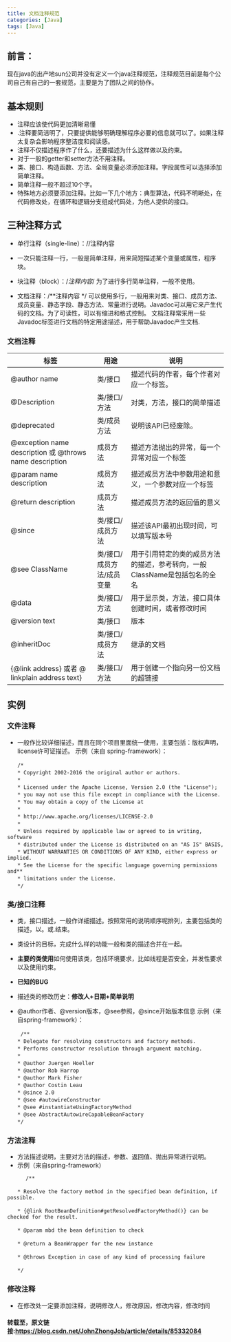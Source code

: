 ```yaml
---
title: 文档注释规范
categories: [Java]
tags: [Java]
---
```

## 前言：
现在java的出产地sun公司并没有定义一个java注释规范，注释规范目前是每个公司自己有自己的一套规范，主要是为了团队之间的协作。

## 基本规则

- 注释应该使代码更加清晰易懂
- .注释要简洁明了，只要提供能够明确理解程序必要的信息就可以了。如果注释太复杂会影响程序整洁度和阅读感。
- 注释不仅描述程序作了什么，还要描述为什么这样做以及约束。
- 对于一般的getter和setter方法不用注释。
- 类、接口、构造函数、方法、全局变量必须添加注释。字段属性可以选择添加简单注释。
- 简单注释一般不超过10个字。
- 特殊地方必须要添加注释。比如一下几个地方：典型算法，代码不明晰处，在代码修改处，在循环和逻辑分支组成代码处，为他人提供的接口。

## 三种注释方式

- 单行注释（single-line）：//注释内容
  
- 一次只能注释一行，一般是简单注释，用来简短描述某个变量或属性，程序块。
  
- 块注释（block）：/*注释内容*/
为了进行多行简单注释，一般不使用。
- 文档注释：/**注释内容 */
	可以使用多行，一般用来对类、接口、成员方法、成员变量、静态字段、静态方法、常量进行说明。Javadoc可以用它来产生代码的文档。为了可读性，可以有缩进和格式控制。
	文档注释常采用一些Javadoc标签进行文档的特定用途描述，用于帮助Javadoc产生文档.

### 文档注释

| 标签                                                    | 用途                      | 说明                                                         |
| ------------------------------------------------------- | ------------------------- | ------------------------------------------------------------ |
| @author name                                            | 类/接口                   | 描述代码的作者，每个作者对应一个标签。                       |
| @Description                                            | 类/接口/方法              | 对类，方法，接口的简单描述                                   |
| @deprecated                                             | 类/成员方法               | 说明该API已经废除。                                          |
| @exception name description 或 @throws name description | 成员方法                  | 描述方法抛出的异常，每一个异常对应一个标签                   |
| @param name description                                 | 成员方法                  | 描述成员方法中参数用途和意义，一个参数对应一个标签           |
| @return description                                     | 成员方法                  | 描述成员方法的返回值的意义                                   |
| @since                                                  | 类/接口/成员方法          | 描述该API最初出现时间，可以填写版本号                        |
| @see ClassName                                          | 类/接口/成员方法/成员变量 | 用于引用特定的类的成员方法的描述，参考转向，一般ClassName是包括包名的全名 |
| @data                                                   | 类/接口/方法              | 用于显示类，方法，接口具体创建时间，或者修改时间             |
| @version text                                           | 类/接口                   | 版本                                                         |
| @inheritDoc                                             | 类/接口/成员方法          | 继承的文档                                                   |
| {@link address} 或者 @ linkplain address text}          | 类/接口/方法              | 用于创建一个指向另一份文档的超链接                           |



## 实例

### 文件注释

- 一般作比较详细描述，而且在同个项目里面统一使用，主要包括：版权声明，license许可证描述。
示例（来自 spring-framework）：
```
　　/*
　　* Copyright 2002-2016 the original author or authors.
　　*
　　* Licensed under the Apache License, Version 2.0 (the "License");
　　* you may not use this file except in compliance with the License.
　　* You may obtain a copy of the License at
　　*
　　* http://www.apache.org/licenses/LICENSE-2.0
　　*
　　* Unless required by applicable law or agreed to in writing, software
　　* distributed under the License is distributed on an "AS IS" BASIS,
　　* WITHOUT WARRANTIES OR CONDITIONS OF ANY KIND, either express or implied.
　　* See the License for the specific language governing permissions and**
　　* limitations under the License.
　　*/
```

### 类/接口注释
- 类，接口描述，一般作详细描述。按照常用的说明顺序呢排列，主要包括类的描述，以。或.结束。
  
- 类设计的目标，完成什么样的功能一般和类的描述合并在一起。
- <Strong>主要的类使用</Strong>如何使用该类，包括环境要求，比如线程是否安全，并发性要求以及使用约束。 
- <Strong>已知的BUG</Strong>
- 描述类的修改历史：<Strong>修改人+日期+简单说明</Strong>
- @author作者、@version版本，@see参照，@since开始版本信息
示例（来自spring-framework）：
```
 　　/**
　　* Delegate for resolving constructors and factory methods.
　　* Performs constructor resolution through argument matching.
　　*
　　* @author Juergen Hoeller
　　* @author Rob Harrop
　　* @author Mark Fisher
　　* @author Costin Leau
　　* @since 2.0
　　* @see #autowireConstructor
　　* @see #instantiateUsingFactoryMethod
　　* @see AbstractAutowireCapableBeanFactory
　　*/
```

### 方法注释

- 方法描述说明，主要对方法的描述，参数、返回值、抛出异常进行说明。
- 示例（来自spring-framework）
```
      /**

　　* Resolve the factory method in the specified bean definition, if possible.

　　* {@link RootBeanDefinition#getResolvedFactoryMethod()} can be checked for the result.

　　* @param mbd the bean definition to check

　　* @return a BeanWrapper for the new instance

　　* @throws Exception in case of any kind of processing failure

　　*/
```

### 修改注释
- 在修改处一定要添加注释，说明修改人，修改原因，修改内容，修改时间

#### 转载至，原文链接:<a href="https://blog.csdn.net/JohnZhongJob/article/details/85332084" target="_blank" >https://blog.csdn.net/JohnZhongJob/article/details/85332084</a>
